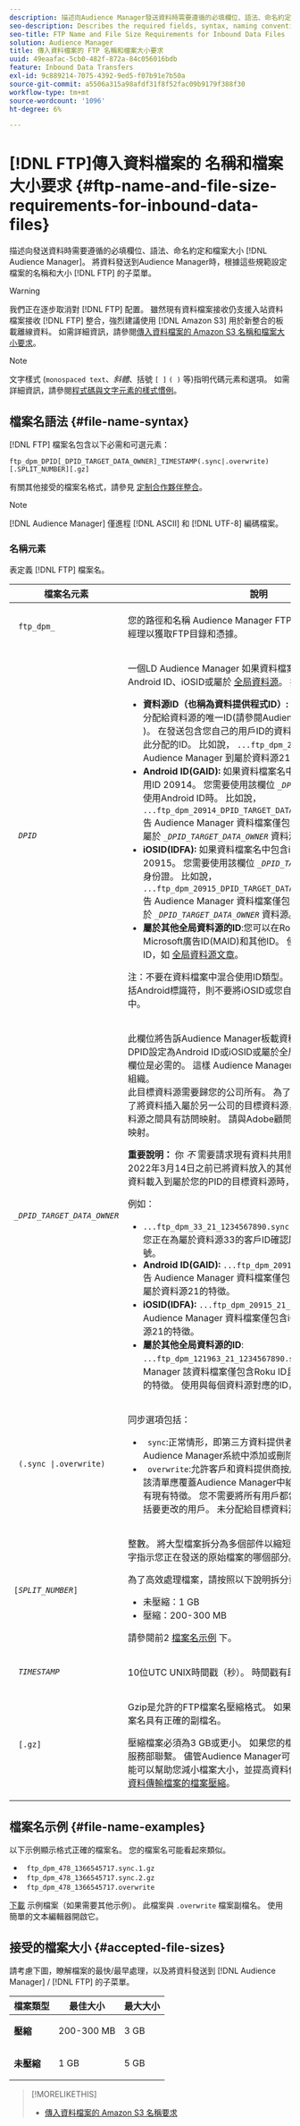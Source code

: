 ```yaml
---
description: 描述向Audience Manager發送資料時需要遵循的必填欄位、語法、命名約定和檔案大小。 將資料發送到Audience ManagerFTP目錄時，根據這些規範設定檔案的名稱和大小。
seo-description: Describes the required fields, syntax, naming conventions and file sizes you need to follow when sending data to Audience Manager. Set the names and sizes of your files according to these specifications when you send data to an Audience Manager FTP directory.
seo-title: FTP Name and File Size Requirements for Inbound Data Files
solution: Audience Manager
title: 傳入資料檔案的 FTP 名稱和檔案大小要求
uuid: 49eaafac-5cb0-482f-872a-84c056016bdb
feature: Inbound Data Transfers
exl-id: 9c889214-7075-4392-9ed5-f07b91e7b50a
source-git-commit: a5506a315a98afdf31f8f52fac09b9179f388f30
workflow-type: tm+mt
source-wordcount: '1096'
ht-degree: 6%

---
```


# [!DNL FTP]傳入資料檔案的 名稱和檔案大小要求 {#ftp-name-and-file-size-requirements-for-inbound-data-files}

描述向發送資料時需要遵循的必填欄位、語法、命名約定和檔案大小 [!DNL Audience Manager]。 將資料發送到Audience Manager時，根據這些規範設定檔案的名稱和大小 [!DNL FTP] 的子菜單。

>[!WARNING]
>
>我們正在逐步取消對 [!DNL FTP] 配置。 雖然現有資料檔案接收仍支援入站資料檔案接收 [!DNL FTP] 整合，強烈建議使用 [!DNL Amazon S3] 用於新整合的板載離線資料。 如需詳細資訊，請參閱[傳入資料檔案的 Amazon S3 名稱和檔案大小要求](/help/using/integration/sending-audience-data/batch-data-transfer-explained/inbound-s3-filenames.md)。

>[!NOTE]
>
>文字樣式 (`monospaced text`、*斜體*、括號 `[ ]` `( )` 等)指明代碼元素和選項。 如需詳細資訊，請參閱[程式碼與文字元素的樣式慣例](../../../reference/code-style-elements.md)。

## 檔案名語法 {#file-name-syntax}

[!DNL FTP] 檔案名包含以下必需和可選元素：

`ftp_dpm_DPID[_DPID_TARGET_DATA_OWNER]_TIMESTAMP(.sync|.overwrite)[.SPLIT_NUMBER][.gz]`

有關其他接受的檔案名格式，請參見 [定制合作夥伴整合](/help/using/integration/sending-audience-data/custom-partner-integrations.md)。

>[!NOTE]
>
>[!DNL Audience Manager] 僅進程 [!DNL ASCII] 和 [!DNL UTF-8] 編碼檔案。

### 名稱元素

表定義 [!DNL FTP] 檔案名。

<table id="table_1EA97D75004148CE85F702427DB7E97A"> 
 <thead> 
  <tr> 
   <th colname="col1" class="entry"> 檔案名元素 </th> 
   <th colname="col2" class="entry"> 說明 </th> 
  </tr> 
 </thead>
 <tbody> 
  <tr> 
   <td colname="col1"> <p> <code> ftp_dpm_</code> </p> </td> 
   <td colname="col2"> <p>您的路徑和名稱 <span class="keyword"> Audience Manager</span> FTP目錄。 請聯繫您的客戶經理以獲取FTP目錄和憑據。 </p> </td> 
  </tr> 
  <tr> 
   <td colname="col1"> <p> <code> <i>DPID</i> </code> </p> </td> 
   <td colname="col2"> <p>一個LD <span class="keyword"> Audience Manager</span> 如果資料檔案包含您自己的用戶ID、Android ID、iOSID或屬於 <a href="/help/using/features/global-data-sources.md"> 全局資料源</a>。 接受以下選項：</p> 
    <ul id="ul_818EB3EB2E5543F0B048BCEBB6699562"> 
     <li id="li_ED6B13CB49794F6BA3DB6D807F788BAF"> <b>資料源ID（也稱為資料提供程式ID）:</b> 這是Audience Manager分配給資料源的唯一ID(請參閱Audience Manager <a href="/help/using/reference/ids-in-aam.md"> ID的索引 </a>)。 在發送包含您自己的用戶ID的資料時，請在檔案名中使用此分配的ID。 比如說， <code>...ftp_dpm_21_123456789.sync</code> 告 <span class="keyword"> Audience Manager</span> 到屬於資料源21的ID的板載資料。 </li> 
     <li id="li_1955911BA11F4F458227B77F383F25A3"> <b>Android ID(GAID):</b> 如果資料檔案名中包含Android ID，請使用ID 20914。 您需要使用該欄位 <code><i>_DPID_TARGET_DATA_OWNER</i></code> 使用Android ID時。 比如說， <code>...ftp_dpm_20914_DPID_TARGET_DATA_OWNER_123456789.sync</code> 告 <span class="keyword"> Audience Manager</span> 資料檔案僅包含Android ID且ID應符合屬於 <code><i>_DPID_TARGET_DATA_OWNER</i></code> 資料源。</li> 
     <li id="li_54E7734C121646AF82095806DD1AED61"> <b>iOSID(IDFA):</b> 如果資料檔案名中包含iOSID，請使用ID 20915。 您需要使用該欄位 <code><i>_DPID_TARGET_DATA_OWNER</i></code> 用iOS身份證。 比如說， <code>...ftp_dpm_20915_DPID_TARGET_DATA_OWNER_123456789.sync</code> 告 <span class="keyword"> Audience Manager</span> 資料檔案僅包含iOSID，且ID應符合屬於 <code><i>_DPID_TARGET_DATA_OWNER</i></code> 資料源。</li>
     <li> <b>屬於其他全局資料源的ID</b>:您可以在Roku ID上安裝廣告RIDA、Microsoft廣告ID(MAID)和其他ID。 使用與每個資料源對應的ID，如 <a href="/help/using/features/global-data-sources.md"> 全局資料源文章</a>。</li> 
    </ul> <p> <p>注：不要在資料檔案中混合使用ID類型。 例如，如果您的檔案名包括Android標識符，則不要將iOSID或您自己的ID放入資料檔案中。 </p> </p> </td> 
  </tr> 
  <tr> 
   <td colname="col1"> <p> <code> <i>_DPID_TARGET_DATA_OWNER</i> </code> </p> </td> 
   <td colname="col2"> <p>此欄位將告訴Audience Manager板載資料的資料源。 如果將DPID設定為Android ID或iOSID或屬於全局資料源的其他ID，則此欄位是必需的。 這樣 <span class="keyword"> Audience Manager</span> 將檔案資料連結回您的組織。 <br> 此目標資料源需要歸您的公司所有。 為了實現第二方資料共用，為了將資料插入屬於另一公司的目標資料源，您必須在公司和目標資料源之間具有訪問映射。 請與Adobe顧問或客戶支援聯繫以設定映射。</p><p><b>重要說明：</b> 你 <i>不</i> 需要請求現有資料共用關係的映射（適用於您在2022年3月14日之前已將資料放入的其他公司的目標資料源）。 將資料載入到屬於您的PID的目標資料源時，也不需要映射。 </p> <p>例如： </p> 
    <ul> 
     <li> <code>...ftp_dpm_33_21_1234567890.sync</code> 告訴Audience Manager您正在為屬於資料源33的客戶ID確認屬於資料源21的特性或信號。 </li> 
     <li> <b>Android ID(GAID):</b> <code>...ftp_dpm_20914_21_1234567890.sync</code> 告 <span class="keyword"> Audience Manager</span> 資料檔案僅包含Android ID,ID應符合屬於資料源21的特徵。</li> 
     <li> <b>iOSID(IDFA):</b> <code>...ftp_dpm_20915_21_1234567890.sync</code> 告 <span class="keyword"> Audience Manager</span> 資料檔案僅包含iOSID,ID應符合屬於資料源21的特徵。</li>
     <li> <b>屬於其他全局資料源的ID</b>: <code>...ftp_dpm_121963_21_1234567890.sync</code> 告 <span class="keyword"> Audience Manager</span> 該資料檔案僅包含Roku ID且ID應符合屬於資料源21的特徵。 使用與每個資料源對應的ID，如 <a href="/help/using/features/global-data-sources.md"> 全局資料源文章</a>。</li> 
    </ul> </td> 
  </tr> 
  <tr> 
   <td colname="col1"> <p> <code> (.sync |.overwrite)</code> </p> </td> 
   <td colname="col2"> <p>同步選項包括： </p> <p> 
     <ul id="ul_DAAF61EC636C4456BECDDC34C3F86E83"> 
      <li id="li_6EC6DE442B4546AA9F4F800D65C8A4EC"> <code> sync</code>:正常情形，即第三方資料提供者按用戶基準發送要在Audience Manager系統中添加或刪除的特徵。 </li> 
      <li id="li_8FE8430C2C004F87835D55231A0D99C9"> <code> overwrite</code>:允許客戶和資料提供商按用戶發送一個特徵清單，該清單應覆蓋Audience Manager中給定資料源的此用戶的所有現有特徵。 您不需要將所有用戶都包括在覆蓋檔案中。 僅包括要更改的用戶。 未分配給目標資料源的特性將不會被擦除。 </li> 
     </ul> </p> </td> 
  </tr> 
  <tr> 
   <td colname="col1"> <p> <code>[<i>SPLIT_NUMBER</i>]</code> </p> </td> 
   <td colname="col2"> <p>整數。 將大型檔案拆分為多個部件以縮短處理時間時使用。 該數字指示您正在發送的原始檔案的哪個部分。 </p> <p>為了高效處理檔案，請按照以下說明拆分資料檔案： </p> 
    <ul id="ul_E9446C5CA42649658093904D49D4369C"> 
     <li id="li_B275708DFE3F49E29EFAE6B838429E39">未壓縮：1 GB </li> 
     <li id="li_A9638EB46ED14E0680B6575D5457E32F">壓縮：200-300 MB </li> 
    </ul> <p>請參閱前2 <a href="../../../integration/sending-audience-data/batch-data-transfer-explained/inbound-ftp-filenames.md#file-name-examples"> 檔案名示例</a> 下。 </p> </td> 
  </tr> 
  <tr> 
   <td colname="col1"> <p> <code> <i>TIMESTAMP</i> </code> </p> </td> 
   <td colname="col2"> <p>10位UTC UNIX時間戳（秒）。 時間戳有助於使每個檔案名唯一。 </p> 
    <!-- 
     <p> <p>Note:  Audience Manager does not use the timestamp during processing of inbound files. The timestamp in the filename has been deprecated in Audience Manager but is still required for backwards compatibility. </p> </p> 
    --> </td> 
  </tr> 
  <tr> 
   <td colname="col1"> <p> <code> [.gz]</code> </p> </td> 
   <td colname="col2"> <p>Gzip是允許的FTP檔案名壓縮格式。 如果使用檔案壓縮，請確保檔案名具有正確的副檔名。 </p> <p>壓縮檔案必須為3 GB或更小。 如果您的檔案檔案較大，請與客戶服務部聯繫。 儘管Audience Manager可以處理大檔案，但我們可能可以幫助您減小檔案大小，並提高資料傳輸的效率。 請參閱<a href="../../../integration/sending-audience-data/batch-data-transfer-explained/inbound-file-compression.md">傳入資料傳輸檔案的檔案壓縮</a>。 </p> </td> 
  </tr> 
 </tbody> 
</table>

## 檔案名示例 {#file-name-examples}

以下示例顯示格式正確的檔案名。 您的檔案名可能看起來類似。

<ul class="simplelist"> 
 <li> <code> ftp_dpm_478_1366545717.sync.1.gz</code> </li> 
 <li> <code> ftp_dpm_478_1366545717.sync.2.gz</code> </li> 
 <li> <code> ftp_dpm_478_1366545717.overwrite</code> </li> 
</ul>

[下載](assets/ftp_dpm_1234_1445374061.overwrite) 示例檔案（如果需要其他示例）。 此檔案與 `.overwrite` 檔案副檔名。 使用簡單的文本編輯器開啟它。

## 接受的檔案大小 {#accepted-file-sizes}

請考慮下圖，瞭解檔案的最快/最早處理，以及將資料發送到 [!DNL Audience Manager] / [!DNL FTP] 的子菜單。

<table id="table_59FCC63806684DF8BE54A1EAF224A234"> 
 <thead> 
  <tr> 
   <th colname="col1" class="entry"> 檔案類型 </th> 
   <th colname="col2" class="entry"> 最佳大小 </th> 
   <th colname="col3" class="entry"> 最大大小 </th> 
  </tr>
 </thead>
 <tbody> 
  <tr> 
   <td colname="col1"><b>壓縮</b> </td> 
   <td colname="col2"> <p>200-300 MB </p> </td> 
   <td colname="col3"> <p>3 GB </p> </td> 
  </tr> 
  <tr> 
   <td colname="col1"><b>未壓縮</b> </td> 
   <td colname="col2"> <p>1 GB </p> </td> 
   <td colname="col3"> <p>5 GB </p> </td> 
  </tr> 
 </tbody> 
</table>

>[!MORELIKETHIS]
>
>* [傳入資料檔案的 Amazon S3 名稱要求](../../../integration/sending-audience-data/batch-data-transfer-explained/inbound-s3-filenames.md)

